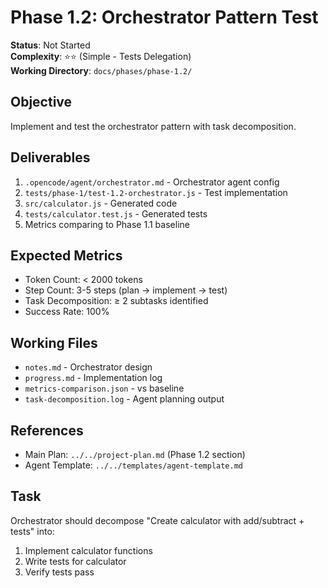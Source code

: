 # Phase 1.2: Orchestrator Pattern Test

**Status**: Not Started  
**Complexity**: ⭐⭐ (Simple - Tests Delegation)  
**Working Directory**: `docs/phases/phase-1.2/`

## Objective

Implement and test the orchestrator pattern with task decomposition.

## Deliverables

1. `.opencode/agent/orchestrator.md` - Orchestrator agent config
2. `tests/phase-1/test-1.2-orchestrator.js` - Test implementation
3. `src/calculator.js` - Generated code
4. `tests/calculator.test.js` - Generated tests
5. Metrics comparing to Phase 1.1 baseline

## Expected Metrics

- Token Count: < 2000 tokens
- Step Count: 3-5 steps (plan → implement → test)
- Task Decomposition: ≥ 2 subtasks identified
- Success Rate: 100%

## Working Files

- `notes.md` - Orchestrator design
- `progress.md` - Implementation log
- `metrics-comparison.json` - vs baseline
- `task-decomposition.log` - Agent planning output

## References

- Main Plan: `../../project-plan.md` (Phase 1.2 section)
- Agent Template: `../../templates/agent-template.md`

## Task

Orchestrator should decompose "Create calculator with add/subtract + tests" into:
1. Implement calculator functions
2. Write tests for calculator
3. Verify tests pass
